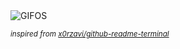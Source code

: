 <div align="justify">
<picture>
    <source media="(prefers-color-scheme: dark)" srcset="https://i.ibb.co/vxBbrpvd/output-gif.gif">
    <source media="(prefers-color-scheme: light)" srcset="https://i.ibb.co/vxBbrpvd/output-gif.gif">
    <img alt="GIFOS" src="https://i.ibb.co/vxBbrpvd/output-gif.gif">
</picture>

<sub><i>inspired from [x0rzavi/github-readme-terminal](https://github.com/x0rzavi/github-readme-terminal)</i></sub>

</div>

<!-- Image deletion URL: https://ibb.co/99vJf634/5e13d7f8778264fd6e3c9e86770bf435 -->